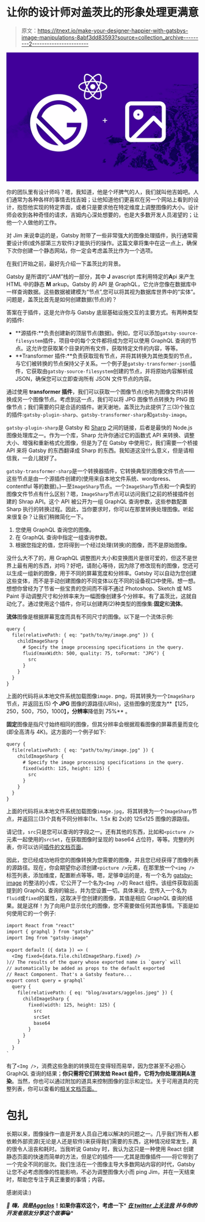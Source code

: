 # 让你的设计师对盖茨比的形象处理更满意

> 原文：<https://itnext.io/make-your-designer-happier-with-gatsbys-image-manipulations-8abf3dd83593?source=collection_archive---------2----------------------->

![](img/39b4f4dd0ffb9ed2155aa34b68a7de14.png)

你的团队里有设计师吗？嗯，我知道，他是个坏脾气的人，我们就叫他吉姆吧。人们通常为各种各样的事情去找吉姆；让他知道他们更喜欢在另一个网站上看到的设计，抱怨他实现的特定界面，或者只是要求他在特定维度上调整图像的大小。设计师会收到各种奇怪的请求，吉姆内心深处想要的，也是大多数开发人员渴望的；让他一个人做他的工作。

对 Jim 来说幸运的是，Gatsby 附带了一些非常强大的图像处理插件，执行通常需要设计师(或外部第三方软件)才能执行的操作。这篇文章将集中在这一点上，确保下次你创建一个静态网站，你一定会考虑盖茨比作为一个选项。

在我们开始之前，最好先介绍一下盖茨比的背景。

Gatsby 是所谓的“JAM”栈的一部分，其中 **J** avascript 库利用特定的**A**pi 来产生 HTML 中的静态 **M** arkup。Gatsby 的 API 是 GraphQL，它允许您像在数据库中一样查询数据。这些数据被建模为“节点”,您可以将其视为数据库世界中的“实体”。问题是，盖茨比首先是如何创建数据(节点)的？

答案在于插件，这是允许你与 Gatsby 底层基础设施交互的主要方式。有两种类型的插件:

*   **源插件:**负责创建新的顶层节点(数据)。例如，您可以添加`gatsby-source-filesystem`插件，项目中的每个文件都将成为您可以使用 GraphQL 查询的节点。这允许您获取某个目录的所有文件，获取特定文件的内容，等等。
*   **Transformer 插件:**负责获取现有节点，并将其转换为其他类型的节点，与它们被转换的节点保持父子关系。一个例子是`gatsby-transformer-json`插件，它获取由`gatsby-source-filesystem`创建的节点，并将原始内容解析成 JSON，确保您可以立即查询所有 JSON 文件节点的内容。

通过使用 **transformer 插件**，我们可以获取一个图像节点(也称为图像文件)并转换成另一个图像节点。考虑到这一点，我们可以将 JPG 图像节点转换为 PNG 图像节点；我们需要的只是合适的插件。谢天谢地，盖茨比为此提供了三(3)个独立的插件:`gatsby-plugin-sharp`、`gatsby-transformer-sharp`和`gatsby-image`。

`gatsby-plugin-sharp`是 Gatsby 和 [Sharp](https://github.com/lovell/sharp) 之间的链接，后者是最快的 Node.js 图像处理库之一。作为一个库，Sharp 允许你通过它的函数式 API 来转换、调整大小、增强和重新格式化图像，但是为了在 Gatsby 中使用它，我们需要一个桥接 API 来将 Gatsby 的东西翻译成 Sharp 的东西。我知道这没什么意义，但是请相信我，一会儿就好了。

`gatsby-transformer-sharp`是一个转换器插件，它转换典型的图像文件节点——这些节点是由一个源插件创建的(使用来自本地文件系统、wordpress、contentful 等的数据)。)—至`ImageSharp`节点。一个`ImageSharp`节点和一个典型的图像文件节点有什么区别？嗯，`ImageSharp`节点可以访问我们之前的桥接插件创建的 Shrap API。这个 API 被公开为一组 GraphQL 查询参数，这些参数配置 Sharp 执行的转换过程。因此，当你要求时，你可以在那里转换处理图像。听起来很复杂？让我们稍微简化一下。

1.  您使用 GraphQL 查询您的图像。
2.  在 GraphQL 查询中指定一组查询参数。
3.  根据您指定的值，您将得到一个经过处理(转换)的图像，而不是原始图像。

没什么大不了的，用 GraphQL 调整图片大小和变换图片是很可爱的，但这不是世界上最有用的东西，对吗？好吧，请耐心等待，因为除了修改现有的图像，您还可以生成一组新的图像，用于不同的屏幕宽度和分辨率。Gatsby 可以自动为您创建这些变体，而不是手动创建图像的不同变体以在不同的设备视口中使用。想一想。想想你曾经为了节省一些宝贵的空间而不得不通过 Photoshop、Sketch 或 MS Paint 手动调整尺寸和分辨率来为一幅图像创建多个分辨率。有了盖茨比，这就自动化了。通过使用这个插件，你可以创建两(2)种类型的图像集:**固定**和**流体**。

**流体**图像是根据屏幕宽度而具有不同尺寸的图像。以下是一个流体示例:

```
query {     
  file(relativePath: { eq: "path/to/my/image.png" }) { 
    childImageSharp {         
      # Specify the image processing specifications in the query.
      fluid(maxWidth: 500, quality: 75, toFormat: "JPG") {           
        src       
      }       
    }     
  }
}
```

上面的代码将从本地文件系统加载图像`image.` png，将其转换为一个`ImageSharp`节点，并返回五(5) **个 JPG** 图像的源路径(URIs)，这些图像的宽度为**【125，250，500，750，1000】**，分辨率**降低到 75%** 。

**固定**图像是指尺寸始终相同的图像，但其分辨率会根据观看图像的屏幕质量而变化(即全高清与 4K)。这方面的一个例子如下:

```
query {     
  file(relativePath: { eq: "path/to/my/image.jpg" }) { 
    childImageSharp {         
      # Specify the image processing specifications in the query.
      fixed(width: 125, height: 125) {           
        src       
      }       
    }     
  }
}
```

上面的代码将从本地文件系统加载图像`image.jpg`，将其转换为一个`ImageSharp`节点，并返回三(3)个具有不同分辨率(1x、1.5x 和 2x)的 125x125 图像的源路径。

请记住，`src`只是您可以查询的字段之一。还有其他的东西，比如和`<picture />`元素一起使用的`srcSet`，在获取图像时呈现的 base64 占位符，等等。完整的列表，你可以访问[插件的文档页面](https://www.gatsbyjs.org/packages/gatsby-plugin-sharp/#methods)。

因此，您已经成功地将您的图像转换为您需要的图像，并且您已经获得了图像列表的源路径。现在，你会期望你必须创建`<picture />`元素，在那里放一个`<img />`标签列表，添加维度，配置断点等等。嗯，足够幸运的是，有一个名为 [gatsby-image](https://www.gatsbyjs.org/packages/gatsby-image/) 的整洁的小库，它公开了一个名为`<Img />`的 React 组件。该组件获取前面提到的 GraphQL 查询的输出，并为您设置一切。具体来说，您传入一个名为`fluid`或`fixed`的属性，这取决于您创建的图像，其值是相应 GraphQL 查询的结果。就是这样！为了向用户显示优化的图像，您不需要做任何其他事情。下面是如何使用它的一个例子:

```
import React from "react"
import { graphql } from "gatsby"
import Img from "gatsby-image"

export default ({ data }) => (
  <Img fixed={data.file.childImageSharp.fixed} />
)// The results of the query whose exported name is `query` will
// automatically be added as props to the default exported 
// React Component. That's a Gatsby feature...
export const query = graphql`
  query {
    file(relativePath: { eq: "blog/avatars/aggelos.jpeg" }) {
      childImageSharp {
        fixed(width: 125, height: 125) {
          src
          srcSet
          base64
        }
      }
    }
  }
`
```

有了`<Img />`，消费这些急剧的转换现在变得轻而易举，因为您甚至不必担心 GraphQL 查询的结果；**你只需将它们转发给 React 组件，它将为你处理消耗&渲染**。当然，你也可以通过附加的道具来控制图像的显示和定位。关于可用道具的完整列表，你可以查看的[相关文档页面。](https://www.gatsbyjs.org/packages/gatsby-image/?=ga#gatsby-image-props)

# 包扎

长期以来，图像操作一直是开发人员自己难以解决的问题之一。几乎我们所有人都依赖外部资源(无论是人还是软件)来获得我们需要的东西，这种情况经常发生，真的很令人沮丧和耗时。当我听说 Gatsby 时，我认为这只是一种使用 React 创建静态页面的快速而简单的方法，但是它的插件——尤其是图像插件——将它带到了一个完全不同的层次。我们生活在一个图像主导大多数网站内容的时代，Gatsby 让您不必考虑图像的性能影响，不必为调整图像大小而 ping Jim，并在一天结束时，帮助您专注于真正重要的事情；内容。

感谢阅读:)

*👋 ***嗨，我是***[***Aggelos***](https://aggelosarvanitakis.me/)***！如果你喜欢这个，考虑一下*** [***在 twitter 上关注我***](https://twitter.com/AggArvanitakis) ***并与你的开发者朋友分享这个故事*😀***
